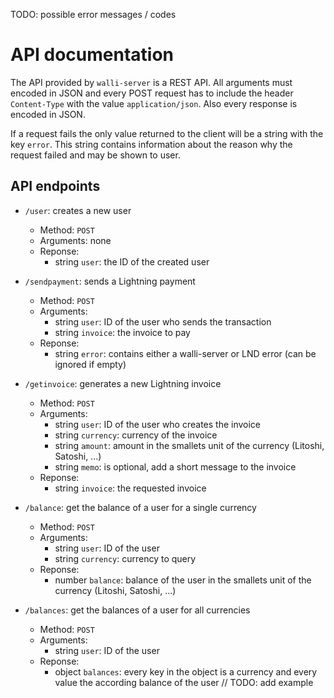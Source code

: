 TODO: possible error messages / codes

# API documentation

The API provided by `walli-server` is a REST API. All arguments must encoded in JSON and every POST request has to include the header `Content-Type` with the value `application/json`. Also every response is encoded in JSON.

If a request fails the only value returned to the client will be a string with the key `error`. This string contains information about the reason why the request failed and may be shown to user.

## API endpoints

* `/user`: creates a new user
  * Method: `POST`
  * Arguments: none
  * Reponse:
    * string `user`: the ID of the created user

* `/sendpayment`: sends a Lightning payment
  * Method: `POST`
  * Arguments:
    * string `user`: ID of the user who sends the transaction
    * string `invoice`: the invoice to pay
  * Reponse:
    * string `error`: contains either a walli-server or LND error (can be ignored if empty)

* `/getinvoice`: generates a new Lightning invoice
  * Method: `POST`
  * Arguments:
    * string `user`: ID of the user who creates the invoice
    * string `currency`: currency of the invoice
    * string `amount`: amount in the smallets unit of the currency (Litoshi, Satoshi, ...)
    * string `memo`: is optional, add a short message to the invoice
  * Reponse:
    * string `invoice`: the requested invoice

* `/balance`: get the balance of a user for a single currency
  * Method: `POST`
  * Arguments:
    * string `user`: ID of the user
    * string `currency`: currency to query
  * Reponse:
    * number `balance`: balance of the user in the smallets unit of the currency (Litoshi, Satoshi, ...)

* `/balances`: get the balances of a user for all currencies
  * Method: `POST`
  * Arguments:
    * string `user`: ID of the user
  * Reponse:
    * object `balances`: every key in the object is a currency and every value the according balance of the user
    // TODO: add example
